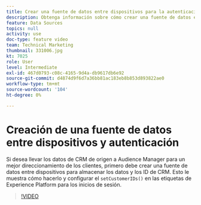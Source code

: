 ```yaml
---
title: Crear una fuente de datos entre dispositivos para la autenticación
description: Obtenga información sobre cómo crear una fuente de datos entre dispositivos para la autenticación. Consulte cómo llevar los datos de CRM de origen a Audience Manager para dirigirse mejor a sus clientes y configurar el método setCustomerIDs() en las etiquetas de Platform para inicios de sesión.
feature: Data Sources
topics: null
activity: use
doc-type: feature video
team: Technical Marketing
thumbnail: 331006.jpg
kt: 7025
role: User
level: Intermediate
exl-id: 467d0793-c08c-4165-9d4a-db9617db6e92
source-git-commit: d4874d9f6d7a36bb81ac183eb8b853d893822ae0
workflow-type: tm+mt
source-wordcount: '104'
ht-degree: 0%

---
```


# Creación de una fuente de datos entre dispositivos y autenticación

Si desea llevar los datos de CRM de origen a Audience Manager para un mejor direccionamiento de los clientes, primero debe crear una fuente de datos entre dispositivos para almacenar los datos y los ID de CRM. Esto le muestra cómo hacerlo y configurar el `setCustomerIDs()` en las etiquetas de Experience Platform para los inicios de sesión.

>[!VIDEO](https://video.tv.adobe.com/v/331006/?quality=12&learn=on)
